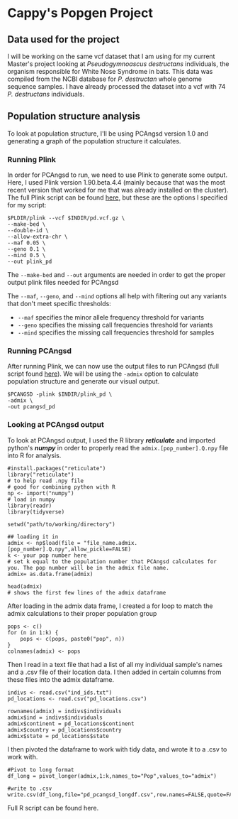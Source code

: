 # Cappy's Popgen Project

## Data used for the project

I will be working on the same vcf dataset that I am using for my current Master's project looking at *Pseudogymnoascus destructans* individuals, the organism responsible for White Nose Syndrome in bats. This data was compiled from the NCBI database for *P. destructan* whole genome sequence samples. I have already processed the dataset into a vcf with 74 *P. destructans* individuals.

## Population structure analysis

To look at population structure, I'll be using PCAngsd version 1.0 and generating a graph of the population structure it calculates.

### Running Plink

In order for PCAngsd to run, we need to use Plink to generate some output. Here, I used Plink version 1.90.beta.4.4 (mainly because that was the most recent version that worked for me that was already installed on the cluster). The full Plink script can be found [here,](code/scripts/07_plink-vcf.sh) but these are the options I specified for my script:

```{bash}
$PLDIR/plink --vcf $INDIR/pd.vcf.gz \
--make-bed \
--double-id \
--allow-extra-chr \
--maf 0.05 \
--geno 0.1 \
--mind 0.5 \
--out plink_pd
```

The `--make-bed` and `--out` arguments are needed in order to get the proper output plink files needed for PCAngsd

The `--maf`, `--geno`, and `--mind` options all help with filtering out any variants that don't meet specific thresholds:

-   `--maf` specifies the minor allele frequency threshold for variants
-   `--geno` specifies the missing call frequencies threshold for variants
-   `--mind` specifies the missing call frequencies threshold for samples

### Running PCAngsd

After running Plink, we can now use the output files to run PCAngsd (full script found [here](code/scripts/08_pcangsd.sh)). We will be using the `-admix` option to calculate population structure and generate our visual output.

```{bash}
$PCANGSD -plink $INDIR/plink_pd \
-admix \
-out pcangsd_pd
```

### Looking at PCAngsd output

To look at PCAngsd output, I used the R library ***reticulate*** and imported python's ***numpy*** in order to properly read the `admix.[pop_number].Q.npy` file into R for analysis.

```{r}
#install.packages("reticulate")
library("reticulate")
# to help read .npy file
# good for combining python with R
np <- import("numpy")
# load in numpy
library(readr)
library(tidyverse)

setwd("path/to/working/directory")

## loading it in
admix <- np$load(file = "file_name.admix.[pop_number].Q.npy",allow_pickle=FALSE)
k <- your pop number here
# set k equal to the population number that PCAngsd calculates for you. The pop number will be in the admix file name.
admix= as.data.frame(admix)

head(admix)
# shows the first few lines of the admix dataframe
```

After loading in the admix data frame, I created a for loop to match the admix calculations to their proper population group

```{r}
pops <- c()
for (n in 1:k) {
    pops <- c(pops, paste0("pop", n))
}
colnames(admix) <- pops
```

Then I read in a text file that had a list of all my individual sample's names and a .csv file of their location data. I then added in certain columns from these files into the admix dataframe.

```{r}
indivs <- read.csv("ind_ids.txt")
pd_locations <- read.csv("pd_locations.csv")

rownames(admix) = indivs$individuals
admix$ind = indivs$individuals
admix$continent = pd_locations$continent
admix$country = pd_locations$country
admix$state = pd_locations$state
```

I then pivoted the dataframe to work with tidy data, and wrote it to a .csv to work with.

```{r}
#Pivot to long format
df_long = pivot_longer(admix,1:k,names_to="Pop",values_to="admix")

#write to .csv
write.csv(df_long,file="pd_pcangsd_longdf.csv",row.names=FALSE,quote=FALSE)
```

Full R script can be found here.
